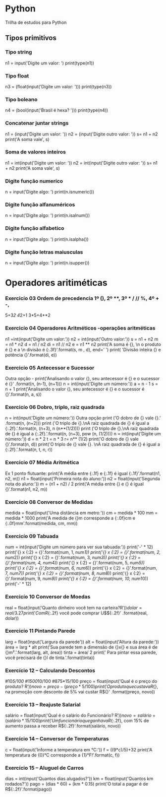 # Python
Trilha de estudos para Python

## Tipos primitivos

### Tipo string
n1 = input('Digite um valor: ')
print(type(n1))

### Tipo float 
n3 = (float(input('Digite um valor: ')))
print(type(n3))

### Tipo boleano
n4 = (bool(input('Brasil é hexa? ')))
print(type(n4)) 

### Concatenar juntar strings

n1 = (input('Digite um valor: '))
n2 = (input('Digite outro valor: '))
s= n1 + n2
print('A soma vale', s)

### Soma de valores inteiros

n1 = int(input('Digite um valor: '))
n2 = int(input('Digite outro valor: '))
s= n1 + n2
print('A soma vale', s)


### Digite função numerico
n = input('Digite algo: ')
print(n.isnumeric())

### Digite função alfanuméricos
n = input('Digite algo: ')
print(n.isalnum())

### Digite função alfabetico
n = input('Digite algo: ')
print(n.isalpha())

### Digite função letras maiusculas
n = input('Digite algo: ')
print(n.isupper())

# Operadores aritiméticas

### Exercicío 03  Ordem de precedencia 1º (), 2º **, 3º * / // %, 4º + -,

5+3*2
4*2+1
3*5+4**2


### Exercicío 04 Operadores Aritméticos -operações aritméticas
n1 =int(input('Digite um valor:'))
n2 = int(input('Outro valor:'))
s = n1 + n2
m = n1 * n2
d = n1 / n2
di = n1 // n2
e = n1 ** n2
print('A soma é {}, \n o produto é {} e a \n divisão é {:.3f}'.format(s, m , d),  end=' ')
print( 'Divisão inteira {} e potência {}'.format(di, e))



### Exercicío 05 Antecessor e Sucessor
Outra opção - print('Analisando o valor {}, seu antecessor é {} e o sucessor é {}' .format(n, (n-1), (n+1)))
n = int(input('Digite um número:'))
a = n - 1
s = n + 1
print('Analisando o valor {}, seu antecessor é {} e o sucessor é {}'.format(n, a, s))

### Exercicío 06 Dobro, triplo, raiz quadrada
n = int(input('Digite um número:'))
Outra opção print ('O dobro de {} vale {}.' .format(n, (n+2)))
print ('O triplo de {}.\nA raiz quadrada de {} é igual a {:.2f}.'.format(n, (n+3), n (n**(1/2))))
print ('O triplo de {}.\nA raiz quadrada de {} é igual a {:.2f}.'.format(n, (n+3), pow (n, (1/2))))
n = int(input('Digite um número:'))
d = n * 2
t = n * 3
r= n** (1/2)
print('O dobro de {} vale {}'.format(n, d))
print('O triplo de {} vale {}. \nA raiz quadrada de {} é igual a {:.2f}.'.format(n, t, n, r))


### Exercicío 07 Média Aritmética
Ex 1 ponto flutuante: print('A média entre {:.1f} e {:.1f} é igual {:.1f}'.format(n1, n2, m)) 
n1 = float(input('Primeira nota do aluno:'))
n2 = float(input('Segunda nota do aluno:'))
m = (n1 + n2) / 2
print('A média entre {} e {} é igual {}'.format(n1, n2, m))

### Exercicío 08 Conversor de Medidas
medida = float(input('Uma distância em metro:'))
cm = medida * 100
mm = medida * 1000
print('A medida de {}m corresponde a {:.0f}cm e {:.0f}mm'.format(medida, cm, mm))


### Exercicío 09 Tabuada
num = int(input('Digite um número para ver sua tabuada:'))
print('-' * 12)
print('{} x {:2} = {}'.format(num, 1, num*1))
print('{} x {:2} = {}'.format(num, 2, num*2))
print('{} x {:2} = {}'.format(num, 3, num*3))
print('{} x {:2} = {}'.format(num, 4, num*4))
print('{} x {:2} = {}'.format(num, 5, num*5))
print('{} x {:2} = {}'.format(num, 6, num*6))
print('{} x {:2} = {}'.format(num, 7, num*7))
print('{} x {:2} = {}'.format(num, 8, num*8))
print('{} x {:2} = {}'.format(num, 9, num*9))
print('{} x {:2} = {}'.format(num, 10, num*10))
print('-' * 12)


### Exercicío 10 Conversor de Moedas
real = float(input('Quanto dinheiro você tem na carteira?R$'))
dolar = real / 3.27
print('Com R${:.2f}  você pode comprar U$${:.2f}' .format(real, dolar))


### Exercicío 11 Pintando Parede
larg = float(input('Largura da parede'))
alt = float(input('Altura da parede:'))
área = larg * alt
print('Sua parede tem a dimensão de {}x{} e sua área é de {}m².'.format(larg, alt, área))
tinta = área/ 2
print(' Para pintar essa parede, você precisará de {}l de tinta.'.format(tinta))


### Exercício 12 – Calculando Descontos
#10*5/100
#1500*10/100
#875*15/100
preço = float(input('Qual é o preço do produto? R$'))
novo = preço - (preço * 5/ 100)
print('O produto que custava R${}, na promoção com desconto de 5% vai custar R${}' .format(preço, novo))

###  Exercício 13 – Reajuste Salarial
salário = float(input('Qual é o salário do Funcionário? R$'))
novo = salário + (salário * 15/100)
print('Um funcionário que ganhava R${:.2f}, com 15% de aumento passa a receber R${:.2f}'.format(salário, novo))

### Exercício 14 – Conversor de Temperaturas
c = float(input('Informe a temperatura em °C:'))
f = ((9*c)/5)+32
print('A temperatura de {0}°C corresponde a {1}°F!'.format(c, f))

### Exercício 15 – Aluguel de Carros
dias = int(input('Quantos dias alugados?'))
km = float(input('Quantos km rodados?'))
pago = (dias * 60) + (km * 0.15)
print('O total a pagar é de R${:.2f}'.format(pago))




